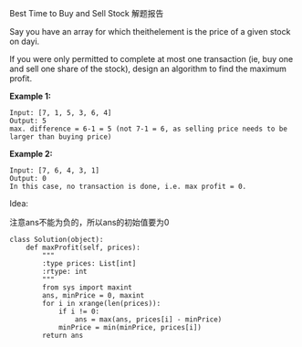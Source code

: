 Best Time to Buy and Sell Stock 解题报告

Say you have an array for which theithelement is the price of a given stock on dayi.

If you were only permitted to complete at most one transaction \(ie, buy one and sell one share of the stock\), design an algorithm to find the maximum profit.

**Example 1:**

```
Input: [7, 1, 5, 3, 6, 4] 
Output: 5
max. difference = 6-1 = 5 (not 7-1 = 6, as selling price needs to be larger than buying price)
```

**Example 2:**

```
Input: [7, 6, 4, 3, 1]
Output: 0
In this case, no transaction is done, i.e. max profit = 0.
```

Idea:

注意ans不能为负的，所以ans的初始值要为0

```
class Solution(object):
    def maxProfit(self, prices):
        """
        :type prices: List[int]
        :rtype: int
        """
        from sys import maxint
        ans, minPrice = 0, maxint
        for i in xrange(len(prices)):
            if i != 0:
                ans = max(ans, prices[i] - minPrice)
            minPrice = min(minPrice, prices[i])
        return ans
```



  


